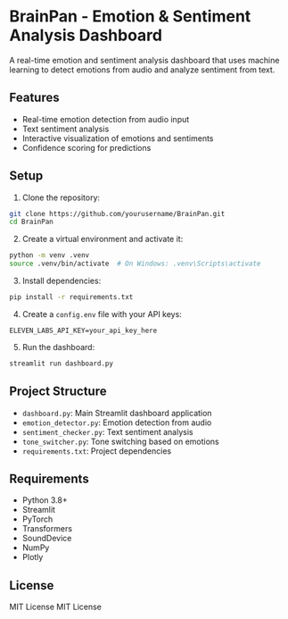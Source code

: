 # BrainPan - Emotion & Sentiment Analysis Dashboard

A real-time emotion and sentiment analysis dashboard that uses machine learning to detect emotions from audio and analyze sentiment from text.

## Features

- Real-time emotion detection from audio input
- Text sentiment analysis
- Interactive visualization of emotions and sentiments
- Confidence scoring for predictions

## Setup

1. Clone the repository:
```bash
git clone https://github.com/yourusername/BrainPan.git
cd BrainPan
```

2. Create a virtual environment and activate it:
```bash
python -m venv .venv
source .venv/bin/activate  # On Windows: .venv\Scripts\activate
```

3. Install dependencies:
```bash
pip install -r requirements.txt
```

4. Create a `config.env` file with your API keys:
```
ELEVEN_LABS_API_KEY=your_api_key_here
```

5. Run the dashboard:
```bash
streamlit run dashboard.py
```

## Project Structure

- `dashboard.py`: Main Streamlit dashboard application
- `emotion_detector.py`: Emotion detection from audio
- `sentiment_checker.py`: Text sentiment analysis
- `tone_switcher.py`: Tone switching based on emotions
- `requirements.txt`: Project dependencies

## Requirements

- Python 3.8+
- Streamlit
- PyTorch
- Transformers
- SoundDevice
- NumPy
- Plotly

## License

MIT License 
MIT License 